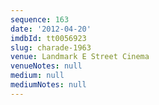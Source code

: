 ```yaml
---
sequence: 163
date: '2012-04-20'
imdbId: tt0056923
slug: charade-1963
venue: Landmark E Street Cinema
venueNotes: null
medium: null
mediumNotes: null
---
```


